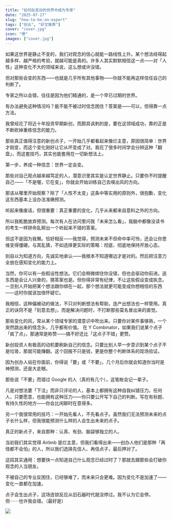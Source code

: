 ```yaml
---
title: "如何在变动的世界中成为专家"
date: "2025-07-27"
slug: "how-to-be-an-expert"
tags: ["创业", "好文推荐"]
cover: "cover.jpg"
icon: "😎"
images: ["cover.jpg"]
---
```

如果这世界是静止不变的，我们对观念的信心就能一路线性上升。某个想法经得起越多样、越严格的考验，就越可能是真的。许多人其实默默相信这一点——对「人性」这种变化不大的领域来说，这么想或许没错。



但对那些会变的东西——也就是几乎所有其他事物——你就不能再这样信任自己的判断了。



专家之所以会错，往往是因为他们精通的，是一个早已过期的世界。



有办法避免这种情况吗？能不能不被过时信念困住？答案是——可以，但得靠一点方法。



我曾经花了将近十年投资早期新创，而颇具讽刺的是，要在这领域成功，靠的正是不断砍掉重练信念的能力。



那些真正值得注意的新创点子，一开始几乎都看起来像烂主意，原因很简单：世界才刚变，而这个变化刚好让它从坏变成了对。我花了很多时间学会分辨这种「翻盘」，而这套技巧，其实也能套用在一切新想法上。



第一步，养成一种信念：世界一定会变。



那些对自己观点越来越笃定的人，潜意识里其实是认定世界静止。只要你不时提醒自己——「不是喔，它在变」，你就会开始训练自己去嗅出风的方向。



那该从哪里开始观察？除了「人性不太变」这条中等实用的原则外，很抱歉，变化这东西基本上没办法准确预测。



听起来像废话，但很重要：真正重要的变化，几乎从来都来自意料之外的方向。



所以我乾脆放弃预测。每次有人在访问里问我「未来怎么看」，我脑中都像没读书的考生一样拼命乱掰出一个听起来不错的答案。



但这不是因为我懒。恰好相反——我觉得，预测未来不但命中率可怜，还会让你思维变得僵硬。与其乱猜，不如选择更实际的策略：彻底、彻底地保持开放心态。



别自以为知道方向，先诚实地承认——我根本不知道哪边才是对的。然后把注意力全放在感知变化的能力上。



当然，你可以有一些假设性想法。它们会稍微绑住你没错，但也会驱动你前进。追东西是会让人兴奋的，猜答案也是。但你得非常有纪律，不让这些假设变成执念。
一旦别人开始把某个想法跟你绑在一起，那个想法就更可能变成你想相信的东西——这时你就该加倍怀疑它。



我相信，这种偏被动的做法，不只对判断想法有帮助，连产出想法也一样管用。真正的诀窍不是「刻意去想」，而是解决问题时，不打断那些莫名冒出来的直觉。



那些变化的风，常从某个领域专家的潜意识中吹出来。只要你对某件事够熟，一个突然跳出来的怪念头，几乎都有价值。
在 Y Combinator，如果我们说某个点子「疯了点」，那通常是称赞——搞不好还比「这点子不错」更赞。



新创投资人有极高的动机要刷新自己的信念。只要比别人早一步意识到某个点子不是垃圾，那就可能赚翻。这个回报不只是钱，更是你整个判断体系的现场验证。



因为创办人站在你面前，你得说「要」或「不要」，几个月后你就会知道你当时是神预测，还是大走眼。



那些说「不要」而错过 Google 的人（真的有几个），这笔帐会记一辈子。



凡是对想法要「下注」而非只评论的人，基本上都拥有这种自我纠错压力。任何人，只要愿意，也能拥有这种压力——你只要公开写下自己的判断。写在有标题、有持久性的地方——你会比闲聊时在意得多。



另一个我很常用的技巧：一开始先看人，不先看点子。虽然我们无法预测未来的点子长什么样，但我很能预测什么样的人会生出未来的点子。



真正的新点子，来自那种：认真、有劲、脑袋够独立的人。



当初我们其实觉得 Airbnb 是烂主意，但我们看得出来——创办人他们是那种「再怪都不会怕」的人，所以我们选择先信人、再信点子，最后押对了。



这招其实通用：想要快一点知道自己什么观念已经过时了？那就去跟那些会打破你观念的人当朋友。



不被自己的专业反困住，已经够难了，而未来只会更难。因为变化不是加速了——变化一直都在加速。



点子会生出点子，这场连锁反应从旧石器时代就没停过。我不认为它会停。
但⋯⋯也许我会错。（最好是）




![](https://prod-files-secure.s3.us-west-2.amazonaws.com/112d0858-5090-4d34-a606-b75eb8d65fd2/46476355-9cf3-4e99-9b7a-3531bc426380/1000202064.png?X-Amz-Algorithm=AWS4-HMAC-SHA256&X-Amz-Content-Sha256=UNSIGNED-PAYLOAD&X-Amz-Credential=ASIAZI2LB4667BVQPIF4%2F20250909%2Fus-west-2%2Fs3%2Faws4_request&X-Amz-Date=20250909T084208Z&X-Amz-Expires=3600&X-Amz-Security-Token=IQoJb3JpZ2luX2VjEGgaCXVzLXdlc3QtMiJHMEUCIHTgyi%2Fh%2B9IOVzSRvgVFYJz4wFD2nj5UXIWf%2FA9SIaDlAiEA8tHAdS1ngg1j9srQtA7SYxPr1tR%2F4NAbQcpss%2F1d5w4qiAQI0f%2F%2F%2F%2F%2F%2F%2F%2F%2F%2FARAAGgw2Mzc0MjMxODM4MDUiDDiJXFRhVkbkHEfMXCrcAyaK%2FyzEaJjEUZfaY4ybF8XF049PjCkzNzK3JZvbCD7GgAH1Tr9qn%2F9Gk1YWbppGYma3F11EdjM%2Bw5fsanwxl7vYrHl6c9as6GqKJaWcw9iSUJkX0%2Fk450Sg6gR7QbMuhWtjjo5dec2SVOrSV7hH7NvC9iLpP5TFaatX6MpTpE4S91nbgQstFwEjXUITZOlkY7JY6at36N2pnqEt8LIcybIf881U9eESmt%2F8Nn11%2FkYPP92QcjE1dwMWiccuSDvvo%2FcNQBmt5SNIsobGI6XRznEDXHMXejxrX9V%2F488Z0KGUk89AODhDBVOtKJCinyzqyjZRQtkLVTH7yia7GLyjyje9%2B467WFvHsB0mhSU3pHf6RR8iff3nZaPqZ5mwJX%2BMvFj%2FOTpPIv%2BGzRBkx39iD0PAy%2BoctejoCNKxYklAk8yY4nb%2B3eteSJEcxNL%2BsTrApooVN5fLJnMwEfkGjBVHxTeeKXBCUwnGMWYfsuiRau9zxH%2FKyQtJxkQvzdBrjvmcGiu8MchTmVE1eZ7wjewwwwGnN8bBmAgr7wwN9%2F2i3i2jRGFPJPtDlzfhqIiYl506gETzQ7H9KqJjW4h%2FKCWXpVoGane3b%2BVFPK2ZZQ0g3T1jT8hAvbxJJQYIP%2Br2MPKz%2F8UGOqUBcLAAGQsbZYL096%2Fr1VQA31VGf%2BvSLzgOh%2FvX4pE1gKfsUZWhiHCBiPIOCxM8JPyeM3mU%2FsbL5%2F%2B8ZWbkHFqyMzTfS6WSDXbky%2B4pFNc%2ButR49Dg%2B1tdjeO8vaHB1d79ey1R1x2bSsYQlC42dMOC2YC6DYjgRyYdFKsFikOJsRNknVDdZbZ4She0Rwc%2BgEIMOXM%2FORiR9Fn%2BRZAYu%2FRaQG5jrHJHR&X-Amz-Signature=848380401134b066ba74e06255c4df515339820d6f3410bd070019f95209a560&X-Amz-SignedHeaders=host&x-amz-checksum-mode=ENABLED&x-id=GetObject)

